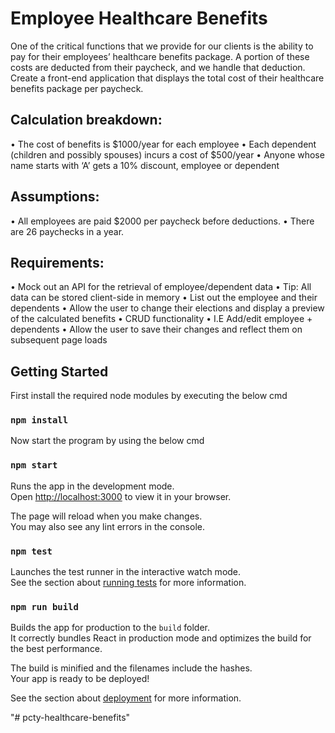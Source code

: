 # Employee Healthcare Benefits

One of the critical functions that we provide for our clients is the ability to pay for their employees’ healthcare benefits
package. A portion of these costs are deducted from their paycheck, and we handle that deduction. Create a front-end
application that displays the total cost of their healthcare benefits package per paycheck.

## Calculation breakdown:
• The cost of benefits is $1000/year for each employee
• Each dependent (children and possibly spouses) incurs a cost of $500/year
• Anyone whose name starts with ‘A’ gets a 10% discount, employee or dependent

## Assumptions:
• All employees are paid $2000 per paycheck before deductions.
• There are 26 paychecks in a year.

## Requirements:
• Mock out an API for the retrieval of employee/dependent data
• Tip: All data can be stored client-side in memory
• List out the employee and their dependents
• Allow the user to change their elections and display a preview of the calculated benefits
• CRUD functionality
• I.E Add/edit employee + dependents
• Allow the user to save their changes and reflect them on subsequent page loads

## Getting Started

First install the required node modules by executing the below cmd

### `npm install`

Now start the program by using the below cmd

### `npm start`

Runs the app in the development mode.\
Open [http://localhost:3000](http://localhost:3000) to view it in your browser.

The page will reload when you make changes.\
You may also see any lint errors in the console.

### `npm test`

Launches the test runner in the interactive watch mode.\
See the section about [running tests](https://facebook.github.io/create-react-app/docs/running-tests) for more information.

### `npm run build`

Builds the app for production to the `build` folder.\
It correctly bundles React in production mode and optimizes the build for the best performance.

The build is minified and the filenames include the hashes.\
Your app is ready to be deployed!

See the section about [deployment](https://facebook.github.io/create-react-app/docs/deployment) for more information.



"# pcty-healthcare-benefits" 
